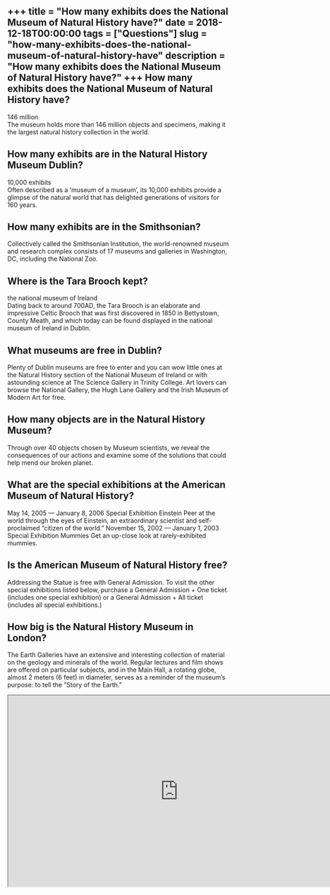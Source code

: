 +++
title = "How many exhibits does the National Museum of Natural History have?"
date = 2018-12-18T00:00:00
tags = ["Questions"]
slug = "how-many-exhibits-does-the-national-museum-of-natural-history-have"
description = "How many exhibits does the National Museum of Natural History have?"
+++
How many exhibits does the National Museum of Natural History have?
-------------------------------------------------------------------

146 million  
The museum holds more than 146 million objects and specimens, making it the largest natural history collection in the world.

How many exhibits are in the Natural History Museum Dublin?
-----------------------------------------------------------

10,000 exhibits  
Often described as a ‘museum of a museum’, its 10,000 exhibits provide a glimpse of the natural world that has delighted generations of visitors for 160 years.

How many exhibits are in the Smithsonian?
-----------------------------------------

Collectively called the Smithsonian Institution, the world-renowned museum and research complex consists of 17 museums and galleries in Washington, DC, including the National Zoo.

Where is the Tara Brooch kept?
------------------------------

the national museum of Ireland  
Dating back to around 700AD, the Tara Brooch is an elaborate and impressive Celtic Brooch that was first discovered in 1850 in Bettystown, County Meath, and which today can be found displayed in the national museum of Ireland in Dublin.

What museums are free in Dublin?
--------------------------------

Plenty of Dublin museums are free to enter and you can wow little ones at the Natural History section of the National Museum of Ireland or with astounding science at The Science Gallery in Trinity College. Art lovers can browse the National Gallery, the Hugh Lane Gallery and the Irish Museum of Modern Art for free.

How many objects are in the Natural History Museum?
---------------------------------------------------

Through over 40 objects chosen by Museum scientists, we reveal the consequences of our actions and examine some of the solutions that could help mend our broken planet.

What are the special exhibitions at the American Museum of Natural History?
---------------------------------------------------------------------------

May 14, 2005 — January 8, 2006 Special Exhibition Einstein Peer at the world through the eyes of Einstein, an extraordinary scientist and self-proclaimed “citizen of the world.” November 15, 2002 — January 1, 2003 Special Exhibition Mummies Get an up-close look at rarely-exhibited mummies.

Is the American Museum of Natural History free?
-----------------------------------------------

Addressing the Statue is free with General Admission. To visit the other special exhibitions listed below, purchase a General Admission + One ticket (includes one special exhibition) or a General Admission + All ticket (includes all special exhibitions.)

How big is the Natural History Museum in London?
------------------------------------------------

The Earth Galleries have an extensive and interesting collection of material on the geology and minerals of the world. Regular lectures and film shows are offered on particular subjects, and in the Main Hall, a rotating globe, almost 2 meters (6 feet) in diameter, serves as a reminder of the museum’s purpose: to tell the “Story of the Earth.”

<iframe allow="accelerometer; autoplay; clipboard-write; encrypted-media; gyroscope; picture-in-picture" allowfullscreen="" class="__youtube_prefs__  epyt-is-override  no-lazyload" data-no-lazy="1" data-origheight="433" data-origwidth="770" data-skipgform_ajax_framebjll="" height="433" id="_ytid_18940" loading="lazy" src="https://www.youtube.com/embed/B-vYGcl_nA8?enablejsapi=1&autoplay=0&cc_load_policy=0&cc_lang_pref=&iv_load_policy=1&loop=0&modestbranding=0&rel=1&fs=1&playsinline=0&autohide=2&theme=dark&color=red&controls=1&" title="YouTube player" width="770"></iframe>